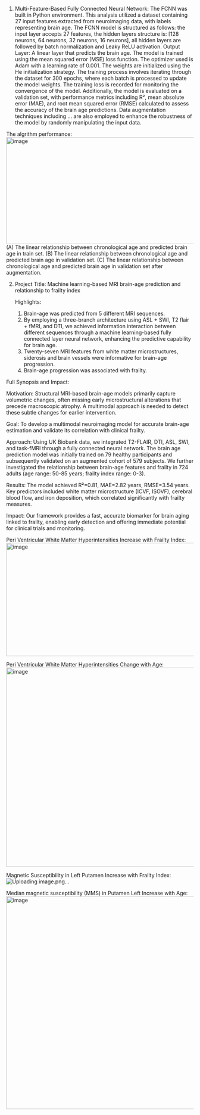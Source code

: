 1. Multi-Feature-Based Fully Connected Neural Network:
   The FCNN was built in Python environment. This analysis utilized a dataset containing 27 input features extracted from neuroimaging data, with labels representing brain age. The FCNN model is structured as follows: the input layer accepts 27 features, the hidden layers structure is: [128 neurons, 64 neurons, 32 neurons, 16 neurons], all hidden layers are followed by batch normalization and Leaky ReLU activation. Output Layer: A linear layer that predicts the brain age. The model is trained using the mean squared error (MSE) loss function. The optimizer used is Adam with a learning rate of 0.001. The weights are initialized using the He initialization strategy. The training process involves iterating through the dataset for 300 epochs, where each batch is processed to update the model weights. The training loss is recorded for monitoring the convergence of the model. 
 Additionally, the model is evaluated on a validation set, with performance metrics including R², mean absolute error (MAE), and root mean squared error (RMSE) calculated to assess the accuracy of the brain age predictions. Data augmentation techniques including … are also employed to enhance the robustness of the model by randomly manipulating the input data.

The algrithm performance:
<img width="1107" height="287" alt="image" src="https://github.com/user-attachments/assets/a2ed7760-b840-448a-a685-328c40cfbe9e" />
(A) The linear relationship between chronological age and predicted brain age in train set. (B) The linear relationship between chronological age and predicted brain age in validation set. (C) The linear relationship between chronological age and predicted brain age in validation set after augmentation.


2. Project Title: Machine learning-based MRI brain-age prediction and relationship to frailty index

   Highlights:
   1. Brain-age was predicted from 5 different MRI sequences.
   2. By employing a three-branch architecture using ASL + SWI, T2 flair + fMRI, and DTI, we achieved information interaction between different sequences through a machine learning-based fully connected layer     neural network, enhancing the predictive capability for brain age.
   3. Twenty-seven MRI features from white matter microstructures, siderosis and brain vessels were informative for brain-age progression.
   4. Brain-age progression was associated with frailty.

Full Synopsis and Impact:

 Motivation: Structural MRI-based brain-age models primarily capture volumetric changes, often missing early microstructural alterations that precede macroscopic atrophy. A multimodal approach is needed to detect these subtle changes for earlier intervention.
 
 Goal: To develop a multimodal neuroimaging model for accurate brain-age estimation and validate its correlation with clinical frailty.
 
 Approach: Using UK Biobank data, we integrated T2-FLAIR, DTI, ASL, SWI, and task-fMRI through a fully connected neural network. The brain age prediction model was initially trained on 79 healthy participants and subsequently validated on an augmented cohort of 579 subjects. We further investigated the relationship between brain-age features and frailty in 724 adults (age range: 50-85 years; frailty index range: 0-3).
 
 Results: The model achieved R²=0.81, MAE=2.82 years, RMSE=3.54 years. Key predictors included white matter microstructure (ICVF, ISOVF), cerebral blood flow, and iron deposition, which correlated significantly with frailty measures. 
 
 Impact: Our framework provides a fast, accurate biomarker for brain aging linked to frailty, enabling early detection and offering immediate potential for clinical trials and monitoring.

Peri Ventricular White Matter Hyperintensities Increase with Frailty Index: 
<img width="731" height="304" alt="image" src="https://github.com/user-attachments/assets/c7df1d70-dd26-43b0-9eb6-366a8cafd3f2" />

Peri Ventricular White Matter Hyperintensities Change with Age:
<img width="774" height="535" alt="image" src="https://github.com/user-attachments/assets/bbc6222e-b79c-4a06-8062-137200b82ae7" />

Magnetic Susceptibility in Left Putamen Increase with Frailty Index:
![Uploading image.png…]()

Median magnetic susceptibility (MMS) in Putamen Left Increase with Age:
<img width="771" height="572" alt="image" src="https://github.com/user-attachments/assets/b34d3af1-b0b9-4104-b1e6-6bd3fa099623" />




